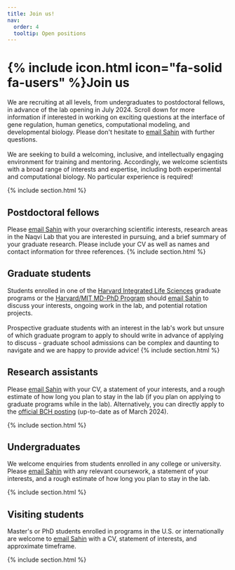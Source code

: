 ```yaml
---
title: Join us!
nav:
  order: 4
  tooltip: Open positions
---
```


# {% include icon.html icon="fa-solid fa-users" %}Join us

We are recruiting at all levels, from undergraduates to postdoctoral fellows, in advance of the lab opening in July 2024. Scroll down for more information if interested in working on exciting questions at the interface of gene regulation, human genetics, computational modeling, and developmental biology. Please don't hesitate to <a href="mailto:sahin.naqvi@childrens.harvard.edu">email Sahin</a>  with further questions.
<br> 
<br>
We are seeking to build a welcoming, inclusive, and intellectually engaging environment for training and mentoring. Accordingly, we welcome scientists with a broad range of interests and expertise, including both experimental and computational biology. No particular experience is required! 

{% include section.html %}

## Postdoctoral fellows
Please <a href="mailto:sahin.naqvi@childrens.harvard.edu">email Sahin</a> with your overarching scientific interests, research areas in the Naqvi Lab that you are interested in pursuing, and a brief summary of your graduate research. Please include your CV as well as names and contact information for three references. 
{% include section.html %}

## Graduate students
Students enrolled in one of the <a href="https://gsas.harvard.edu/office/harvard-integrated-life-sciences">Harvard Integrated Life Sciences</a> graduate programs or the <a href="https://www.hms.harvard.edu/md_phd/">Harvard/MIT MD-PhD Program</a> should <a href="mailto:sahin.naqvi@childrens.harvard.edu">email Sahin</a> to discuss your interests, ongoing work in the lab, and potential rotation projects. 
<br> 
<br>
Prospective graduate students with an interest in the lab's work but unsure of which graduate program to apply to should write in advance of applying to discuss - graduate school admissions can be complex and daunting to navigate and we are happy to provide advice!
{% include section.html %}

## Research assistants

Please <a href="mailto:sahin.naqvi@childrens.harvard.edu">email Sahin</a> with your CV, a statement of your interests, and a rough estimate of how long you plan to stay in the lab (if you plan on applying to graduate programs while in the lab). Alternatively, you can directly apply to the <a href="https://jobs.brassring.com/TGnewUI/Search/home/HomeWithPreLoad?PageType=JobDetails&partnerid=368&siteid=5205&Areq=73905BR">official BCH posting</a> (up-to-date as of March 2024).

{% include section.html %}

## Undergraduates

We welcome enquiries from students enrolled in any college or university. Please <a href="mailto:sahin.naqvi@childrens.harvard.edu">email Sahin</a> with any relevant coursework, a statement of your interests, and a rough estimate of how long you plan to stay in the lab.

{% include section.html %}

## Visiting students

Master's or PhD students enrolled in programs in the U.S. or internationally are welcome to <a href="mailto:sahin.naqvi@childrens.harvard.edu">email Sahin</a> with a CV, statement of interests, and approximate timeframe. 

{% include section.html %}

